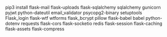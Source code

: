 pip3 install flask-mail flask-uploads flask-sqlalchemy sqlalchemy gunicorn pyjwt python-dateutil email_validator psycopg2-binary setuptools Flask_login flask-wtf wtforms flask_bcrypt pillow flask-babel babel python-dotenv requests flask-cors flask-socketio redis flask-session flask-caching flask-assets flask-compress